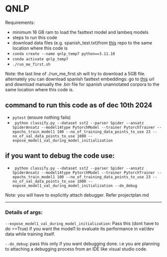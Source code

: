 # QNLP
Requirements:
- minimum 16 GB ram to load the fasttext model and lambeq models
- steps to run this code
- download data files  (e.g. spanish_test.txt)from [this](https://github.com/bkeej/usp_qnlp/tree/main/qnlp-data)  repo to the same location where this code is
- `conda create --name qnlp_temp7 python==3.11.10`
- `conda activate qnlp_temp7` 
- `./run_me_first.sh`

Note: the last line of ./run_me_first.sh will try to download a 5GB file. alternately you can download spanish fasttext embeddings: go to [this](https://github.com/dccuchile/spanish-word-embeddings?tab=readme-ov-file#fasttext-embeddings-from-suc) url and download manually the .bin file for spanish unannotated corpora to the same location where this code is.

## command to run this code as of dec 10th 2024

- `pytest` (ensure nothing fails)
- ` python classify.py --dataset sst2 --parser Spider --ansatz SpiderAnsatz --model14type PytorchModel --trainer PytorchTrainer --epochs_train_model1 100 --no_of_training_data_points_to_use 23 --no_of_val_data_points_to_use 1000 --expose_model1_val_during_model_initialization`

## if you want to debug the code use:

- ` python classify.py --dataset sst2 --parser Spider --ansatz SpiderAnsatz --model14type PytorchModel --trainer PytorchTrainer --epochs_train_model1 100 --no_of_training_data_points_to_use 23 --no_of_val_data_points_to_use 1000 --expose_model1_val_during_model_initialization --do_debug`

Note: you will have to explicitly attach debugger. Refer projectplan.md

---
### Details of args:


`--expose_model1_val_during_model_initialization`: Pass this (dont have to do ==True) if you want the model1 to evaluate its performance in val/dev data while training itself. 

`--do_debug`:  pass this only if you want debugging done. i.e you are planning to attaching a debugging process from an IDE like visual studio code.


